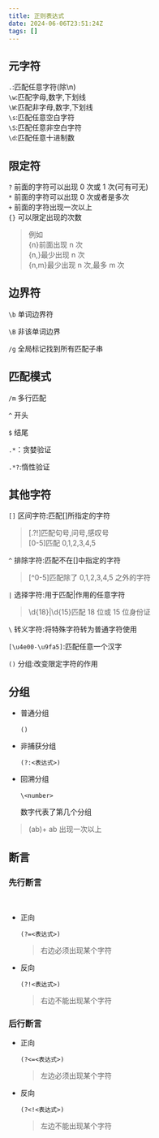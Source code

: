 ```yaml
---
title: 正则表达式
date: 2024-06-06T23:51:24Z
tags: []
---
```


## 元字符

​`.`​:匹配任意字符(除\n)  
​`\w`​:匹配字母,数字,下划线  
​`\W`​:匹配非字母,数字,下划线  
​`\s`​:匹配任意空白字符  
​`\S`​:匹配任意非空白字符  
​`\d`​:匹配任意十进制数

## 限定符

​`?`​ 前面的字符可以出现 0 次或 1 次(可有可无)  
​`*`​ 前面的字符可以出现 0 次或者是多次  
​`+`​ 前面的字符出现一次以上  
​`{}`​ 可以限定出现的次数

> 例如  
> {n}前面出现 n 次  
> {n,}最少出现 n 次  
> {n,m}最少出现 n 次,最多 m 次

## 边界符

​`\b`​ 单词边界符

​`\B`​ 非该单词边界

​`/g`​ 全局标记找到所有匹配子串

## 匹配模式

​`/m`​ 多行匹配

​`^`​ 开头

​`$`​ 结尾

​`.*`​：贪婪验证

​`.*?`​:惰性验证

## 其他字符

​`[]`​ 区间字符:匹配[]所指定的字符

> [.?!]匹配句号,问号,感叹号  
> [0-5]匹配 0,1,2,3,4,5

​`^`​ 排除字符:匹配不在[]中指定的字符

> [^0-5]匹配除了 0,1,2,3,4,5 之外的字符

​`|`​ 选择字符:用于匹配|作用的任意字符

> \d{18}|\d{15}匹配 18 位或 15 位身份证

​`\`​ 转义字符:将特殊字符转为普通字符使用

​`[\u4e00-\u9fa5]`​:匹配任意一个汉字

​`()`​ 分组:改变限定字符的作用

## 分组

- 普通分组

  ​`()`​

- 非捕获分组

  ​`(?:<表达式>)`​

- 回溯分组

  ​`\<number>`​

  数字代表了第几个分组

> (ab)+ ab 出现一次以上

## 断言

### 先行断言

‍

- 正向

  ​`(?=<表达式>)`​

  > 右边必须出现某个字符

- 反向

  ​`(?!<表达式>)`​

  > 右边不能出现某个字符

### 后行断言

- 正向

  ​`(?<=<表达式>)`​

  > 左边必须出现某个字符

- 反向

  ​`(?<!<表达式>)`​

  > 左边不能出现某个字符
